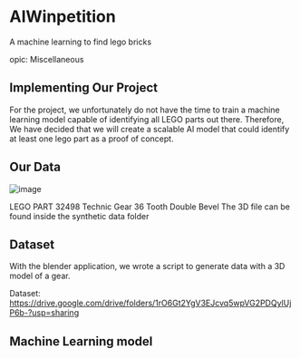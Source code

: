 # AIWinpetition
A machine learning to find lego bricks

opic: Miscellaneous 


## Implementing Our Project


For the project, we unfortunately do not have the time to train a machine learning model capable of identifying all LEGO parts out there. Therefore, We have decided that we will create a scalable AI model that could identify at least one lego part as a proof of concept. 

## Our Data

![image](https://user-images.githubusercontent.com/73152515/120634526-effa4d00-c49d-11eb-92ec-db1d193e921a.png)

LEGO PART 32498 Technic Gear 36 Tooth Double Bevel
The 3D file can be found inside the synthetic data folder

## Dataset

With the blender application, we wrote a script to generate data with a 3D model of a gear. 

Dataset: https://drive.google.com/drive/folders/1rO6Gt2YgV3EJcvq5wpVG2PDQylUjP6b-?usp=sharing


## Machine Learning model



